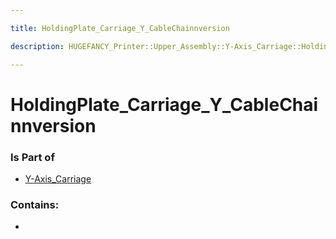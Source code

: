 ```yaml
---

title: HoldingPlate_Carriage_Y_CableChainnversion

description: HUGEFANCY_Printer::Upper_Assembly::Y-Axis_Carriage::HoldingPlate_Carriage_Y_CableChainnversion

---
```

# HoldingPlate_Carriage_Y_CableChainnversion
<script>
    var geoarray = '{"HoldingPlate_Carriage_Y_CableChainnversion": {}}';
</script>
<script>
    var basepath = '/assets/HUGEFANCY_Printer/Upper_Assembly/Y-Axis_Carriage/';
</script>
<link rel="stylesheet" href="/css/container.css">

<div id="container"></div>

<!-- these are the required scripts for the three.js scene -->
<script src="/lib/three.min.js"></script>
<script src="/lib/OrbitControls.js"></script>
<script src="/lib/RectAreaLightUniformsLib.js"></script>
<!-- this is your app's lib file -->
<script src="/lib/triceratops_app.js"></script>
### Is Part of
- [Y-Axis_Carriage](../Y-Axis_Carriage)  

### Contains:
- [](./HoldingPlate_Carriage_Y_CableChainnversion/)

